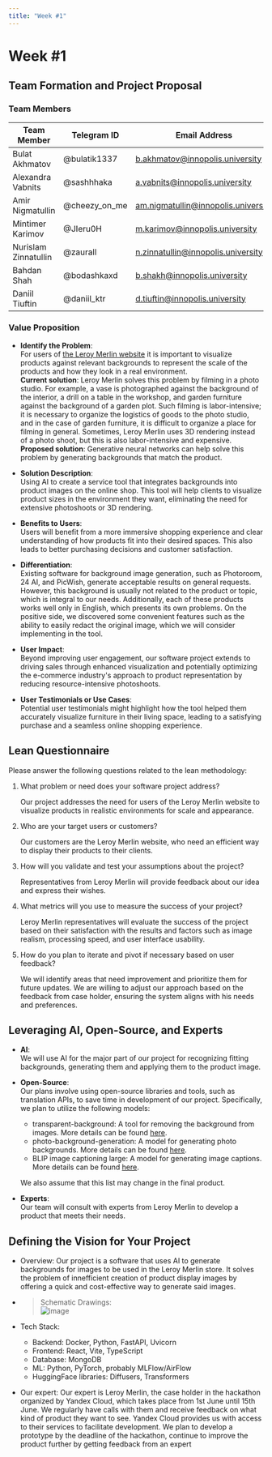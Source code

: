 ```yaml
---
title: "Week #1"
---
```


# Week #1

## **Team Formation and Project Proposal**

### **Team Members**

| Team Member          | Telegram ID   | Email Address                      |
| -------------------- | ------------- | ---------------------------------- |
| Bulat Akhmatov       | @bulatik1337  | b.akhmatov@innopolis.university    |
| Alexandra Vabnits    | @sashhhaka    | a.vabnits@innopolis.university     |
| Amir Nigmatullin     | @cheezy_on_me | am.nigmatullin@innopolis.university |
| Mintimer Karimov     | @JIeru0H      | m.karimov@innopolis.university     |
| Nurislam Zinnatullin | @zaurall      | n.zinnatullin@innopolis.university |
| Bahdan Shah          | @bodashkaxd   | b.shakh@innopolis.university       |
| Daniil Tiuftin       | @daniil_ktr   | d.tiuftin@innopolis.university     |

### **Value Proposition**

- **Identify the Problem**:  
   For users of [the Leroy Merlin website](https://leroymerlin.ru/) it is important to visualize products against relevant backgrounds to represent the scale of the products and how they look in a real environment.  
   **Current solution**: Leroy Merlin solves this problem by filming in a photo studio. For example, a vase is photographed against the background of the interior, a drill on a table in the workshop, and garden furniture against the background of a garden plot. Such filming is labor-intensive; it is necessary to organize the logistics of goods to the photo studio, and in the case of garden furniture, it is difficult to organize a place for filming in general. Sometimes, Leroy Merlin uses 3D rendering instead of a photo shoot, but this is also labor-intensive and expensive.
   **Proposed solution**: Generative neural networks can help solve this problem by generating backgrounds that match the product.

- **Solution Description**:  
   Using AI to create a service tool that integrates backgrounds into product images on the online shop. This tool will help clients to visualize product sizes in the environment they want, eliminating the need for extensive photoshoots or 3D rendering.

- **Benefits to Users**:   
   Users will benefit from a more immersive shopping experience and clear understanding of how products fit into their desired spaces. This also leads to better purchasing decisions and customer satisfaction.

- **Differentiation**:  
   Existing software for background image generation, such as Photoroom, 24 AI, and PicWish, generate acceptable results on general requests. However, this background is usually not related to the product or topic, which is integral to our needs. Additionally, each of these products works well only in English, which presents its own problems. On the positive side, we discovered some convenient features such as the ability to easily redact the original image, which we will consider implementing in the tool.

- **User Impact**:  
   Beyond improving user engagement, our software project extends to driving sales through enhanced visualization and potentially optimizing the e-commerce industry's approach to product representation by reducing resource-intensive photoshoots.

- **User Testimonials or Use Cases**:  
   Potential user testimonials might highlight how the tool helped them accurately visualize furniture in their living space, leading to a satisfying purchase and a seamless online shopping experience.

## **Lean Questionnaire**

Please answer the following questions related to the lean methodology:

1. What problem or need does your software project address?  
   
   Our project addresses the need for users of the Leroy Merlin website to visualize products in realistic environments for scale and appearance.

2. Who are your target users or customers?

   Our customers are the Leroy Merlin website, who need an efficient way to display their products to their clients.

3. How will you validate and test your assumptions about the project?

   Representatives from Leroy Merlin will provide feedback about our idea and express their wishes.

4. What metrics will you use to measure the success of your project?

   Leroy Merlin representatives will evaluate the success of the project based on their satisfaction with the results and factors such as image realism, processing speed, and user interface usability.

5. How do you plan to iterate and pivot if necessary based on user feedback?

   We will identify areas that need improvement and prioritize them for future updates. We are willing to adjust our approach based on the feedback from case holder, ensuring the system aligns with his needs and preferences.

   

## **Leveraging AI, Open-Source, and Experts**

- **AI**:  
   We will use AI for the major part of our project for recognizing fitting backgrounds, generating them and applying them to the product image.

- **Open-Source**:  
  Our plans involve using open-source libraries and tools, such as translation APIs, to save time in development of our project. Specifically, we plan to utilize the following models:

  - transparent-background: A tool for removing the background from images. More details can be found [here](https://pypi.org/project/transparent-background/).
  - photo-background-generation: A model for generating photo backgrounds. More details can be found [here](https://huggingface.co/yahoo-inc/photo-background-generation).
  - BLIP image captioning large: A model for generating image captions. More details can be found [here](https://huggingface.co/Salesforce/blip-image-captioning-large).
    
   We also assume that this list may change in the final product.

- **Experts**:  
   Our team will consult with experts from Leroy Merlin to develop a product that meets their needs.


## **Defining the Vision for Your Project**

- Overview: Our project is a software that uses AI to generate backgrounds for images to be used in the Leroy Merlin store. It solves the problem of innefficient creation of product display images by offering a quick and cost-effective way to generate said images.

- > Schematic Drawings:  
  ![image](/2024/SceneGenAI/TechnicalDiagram.jpg)


- Tech Stack:
  - Backend: Docker, Python, FastAPI, Uvicorn
  - Frontend: React, Vite, TypeScript
  - Database: MongoDB
  - ML: Python, PyTorch, probably MLFlow/AirFlow
  - HuggingFace libraries: Diffusers, Transformers

- Our expert:
   Our expert is Leroy Merlin, the case holder in the hackathon organized by Yandex Cloud, which takes place from 1st June until 15th June. We regularly have calls with them and receive feedback on what kind of product they want to see. Yandex Cloud provides us with access to their services to facilitate development. We plan to develop a prototype by the deadline of the hackathon, continue to improve the product further by getting feedback from an expert
